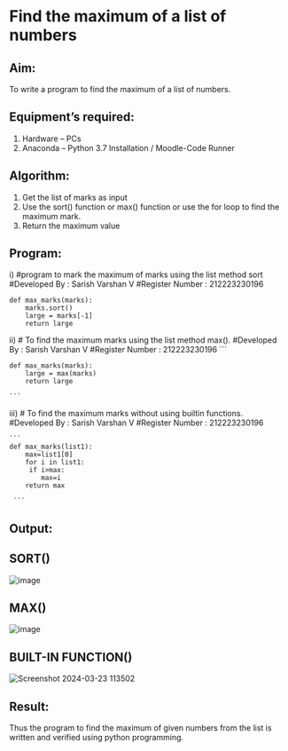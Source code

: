 # Find the maximum of a list of numbers
## Aim:
To write a program to find the maximum of a list of numbers.
## Equipment’s required:
1.	Hardware – PCs
2.	Anaconda – Python 3.7 Installation / Moodle-Code Runner
## Algorithm:
1.	Get the list of marks as input
2.	Use the sort() function or max() function or use the for loop to find the maximum mark.
3.	Return the maximum value
## Program:

i)	#program to mark the maximum of marks using the list method sort
    #Developed By : Sarish Varshan V
    #Register Number : 212223230196 

   ```
   def max_marks(marks):
       marks.sort()
       large = marks[-1]
       return large

   ```

ii)	# To find the maximum marks using the list method max().
    #Developed By : Sarish Varshan V
    #Register Number : 212223230196 
    ```
      
    def max_marks(marks):
        large = max(marks)
        return large

    ```

iii) # To find the maximum marks without using builtin functions.
     #Developed By : Sarish Varshan V
     #Register Number : 212223230196 
  
    ```
    def max_marks(list1):
        max=list1[0]
        for i in list1:
         if i>max:
            max=i
        return max

     ```



## Output:
## SORT()
![image](https://github.com/sarishvarshan/FindMaximum/assets/152167665/d8a7086b-cec8-4e5d-99ab-6068908ceeec)
## MAX()
![image](https://github.com/sarishvarshan/FindMaximum/assets/152167665/58106af6-52ff-4541-ac31-d390c0736dd9)
## BUILT-IN FUNCTION()
![Screenshot 2024-03-23 113502](https://github.com/sarishvarshan/FindMaximum/assets/152167665/e3ac2597-a87f-4fcb-ac57-25cc298f84d8)






## Result:
Thus the program to find the maximum of given numbers from the list is written and verified using python programming.
